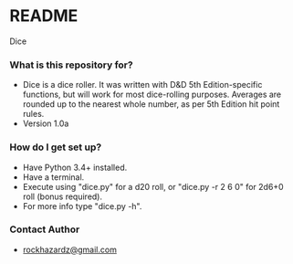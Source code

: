 # README #

Dice

### What is this repository for? ###

* Dice is a dice roller. It was written with D&D 5th Edition-specific functions, but will work for most dice-rolling purposes. Averages are rounded up to the nearest whole number, as per 5th Edition hit point rules.
* Version 1.0a

### How do I get set up? ###

* Have Python 3.4+ installed.
* Have a terminal.
* Execute using "dice.py" for a d20 roll, or "dice.py -r 2 6 0" for 2d6+0 roll (bonus required).
* For more info type "dice.py -h".

### Contact Author ###

* rockhazardz@gmail.com